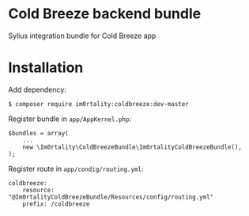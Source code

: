 # Cold Breeze backend bundle

Sylius integration bundle for Cold Breeze app

# Installation

Add dependency:

    $ composer require im0rtality:coldbreeze:dev-master

Register bundle in `app/AppKernel.php`:

    $bundles = array(
        ...
        new \Im0rtality\ColdBreezeBundle\Im0rtalityColdBreezeBundle(),
    );

Register route in `app/condig/routing.yml`:

    coldbreeze:
        resource: "@Im0rtalityColdBreezeBundle/Resources/config/routing.yml"
        prefix: /coldbreeze

